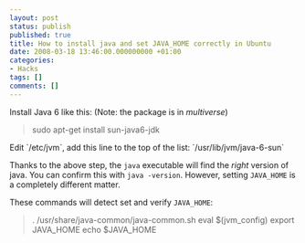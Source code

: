 ```yaml
---
layout: post
status: publish
published: true
title: How to install java and set JAVA_HOME correctly in Ubuntu
date: 2008-03-18 13:46:00.000000000 +01:00
categories:
- Hacks
tags: []
comments: []
---
```

Install Java 6 like this: (Note: the package is in *multiverse*)
<blockquote>sudo apt-get install sun-java6-jdk</blockquote>
Edit `/etc/jvm`, add this line to the top of the list: `/usr/lib/jvm/java-6-sun`

Thanks to the above step, the `java` executable will find the *right* version of java. You can confirm this with `java -version`. However, setting `JAVA_HOME` is a completely different matter.

These commands will detect set and verify `JAVA_HOME`:
<blockquote>. /usr/share/java-common/java-common.sh
eval $(jvm_config)
export JAVA_HOME
echo $JAVA_HOME</blockquote>
